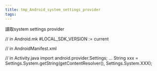 ```yaml
---
title: tmp_Android_system_settings_provider
tags:
---
```

讀取system settings provider

// in Android.mk
#LOCAL_SDK_VERSION := current

// in AndroidManifest.xml
<uses-permission android:name="android.permission.WRITE_SETTINGS" />
<uses-permission android:name="android.permission.WRITE_SECURE_SETTINGS" />

// in Activity.java
import android.provider.Settings;
...
String xxx = Settings.System.getString(getContentResolver(), Settings.System.XXX);